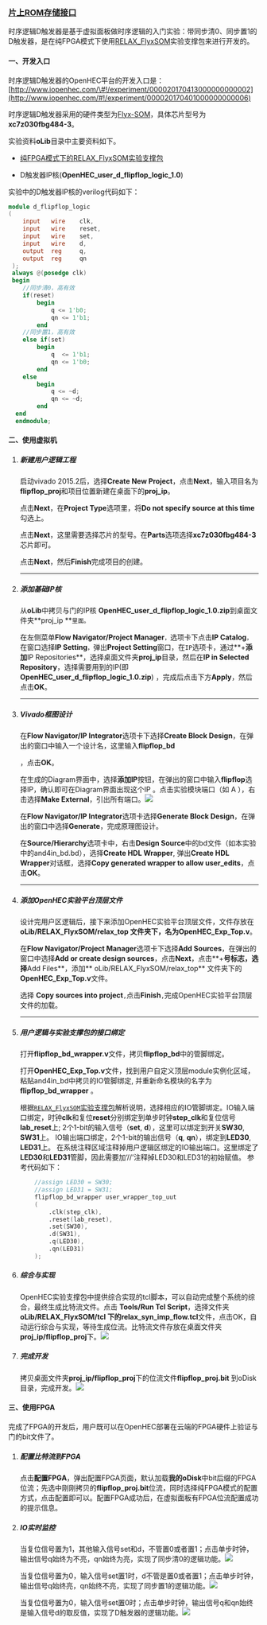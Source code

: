 ### [片上ROM存储接口](http://www.iopenhec.com/#!/experiment/000020170413000000000004)

时序逻辑D触发器是基于虚拟面板做时序逻辑的入门实验：带同步清0、同步置1的D触发器，是在纯FPGA模式下使用[RELAX\_FlyxSOM](http://www.iopenhec.com/#!/app/forum/topics/2332)实验支撑包来进行开发的。

#### 一、开发入口

时序逻辑D触发器的OpenHEC平台的开发入口是：[http://www.iopenhec.com/\#!/experiment/000020170413000000000002](http://www.iopenhec.com/#!/experiment/000020170401000000000006)

时序逻辑D触发器采用的硬件类型为[Flyx-SOM](http://www.iopenhec.com/#!/hardware/000020161019000000000012)，具体芯片型号为**xc7z030fbg484-3**。

实验资料**oLib**目录中主要资料如下。

* [纯FPGA模式下的RELAX\_FlyxSOM实验支撑包](http://doc.iopenhec.com/ying-jian/flyx-somji-chu-pei-zhi/ying-jian-zhi-cheng-bao/shi-yan-zhi-cheng-bao-relax-flyxsom-ru-men-shou-ce.html)

* D触发器IP核\(**OpenHEC\_user\_d\_flipflop\_logic\_1.0**\)

实验中的D触发器IP核的verilog代码如下：

```verilog
module d_flipflop_logic
(
    input   wire    clk,
    input   wire    reset,
    input   wire    set,
    input   wire    d,
    output  reg     q,
    output  reg     qn 
 );
 always @(posedge clk)
 begin
    //同步清0，高有效
    if(reset) 
        begin
            q <= 1'b0;
            qn <= 1'b1;
        end
    //同步置1，高有效
    else if(set)
        begin
            q  <= 1'b1;
            qn <= 1'b0;
        end
    else
        begin
            q <= ~d;
            qn <= ~d;
        end
  end
  endmodule;
```

#### 二、使用虚拟机

1. ##### 新建用户逻辑工程

   启动vivado 2015.2后，选择**Create New Project**，点击**Next**，输入项目名为**flipflop\_proj**和项目位置新建在桌面下的**proj\_ip**。

   点击**Next**，在**Project Type**选项里，将**Do not specify source at this time**勾选上。

   点击**Next**，这里需要选择芯片的型号。在**Parts**选项选择**xc7z030fbg484-3**芯片即可。

   点击**Next**，然后**Finish**完成项目的创建。

   ---

2. ##### 添加基础IP核

   从**oLib**中拷贝与门的IP核 **OpenHEC\_user\_d\_flipflop\_logic\_1.0.zip**到桌面文件夹**proj\_ip **`里面。`

   在左侧菜单**Flow Navigator/Project Manager**`，`选项卡下点击**IP Catalog**`，`在窗口选择**IP Setting**`，`弹出**Project Setting**窗口，在`IP`选项卡，通过**+**添加**IP Repositories**，选择桌面文件夹**proj\_ip**目录，然后在**IP in Selected Repository**，选择需要用到的IP\(即**OpenHEC\_user\_d\_flipflop\_logic\_1.0.zip**\) ，完成后点击下方**Apply**，然后点击**OK**。

   ---

3. ##### Vivado框图设计

   在**Flow Navigator/IP Integrator**选项卡下选择**Create Block Design**，在弹出的窗口中输入一个设计名，这里输入**flipflop\_bd**

   ，点击**OK**。

   在生成的Diagram界面中，选择**添加IP**按钮，在弹出的窗口中输入**flipflop**选择IP，确认即可在Diagram界面出现这个IP 。点击实验模块端口（如 A ），右击选择**Make External**，引出所有端口。![](/assets/flipflop_bd.png)

   在**Flow Navigator/IP Integrator**选项卡选择**Generate Block Design**，在弹出的窗口中选择**Generate**，完成原理图设计。

   在**Source/Hierarchy**选项卡中，右击**Design Source**中的bd文件（如本实验中的and4in\_bd.bd），选择**Create HDL Wrapper**, 弹出**Create HDL Wrapper**对话框，选择**Copy generated wrapper to allow user\_edits**，点击**OK**。

   ---

4. ##### 添加OpenHEC实验平台顶层文件

   设计完用户区逻辑后，接下来添加OpenHEC实验平台顶层文件，文件存放在**oLib/RELAX\_FlyxSOM/relax\_top **文件夹下，名为**OpenHEC\_Exp\_Top.v**。

   在**Flow Navigator/Project Manager**选项卡下选择**Add Sources**，在弹出的窗口中选择**Add or create design sources**，点击**Next**，点击**+**号标志，选择**Add Files**，添加** oLib/RELAX\_FlyxSOM/relax\_top** 文件夹下的**OpenHEC\_Exp\_Top.v**文件。

   选择 **Copy sources into project**`,`点击**Finish**`,`完成OpenHEC实验平台顶层文件的加载。

   ---

5. ##### 用户逻辑与实验支撑包的接口绑定

   打开**flipflop\_bd\_wrapper.v**文件，拷贝**flipflop\_bd**中的管脚绑定。

   打开**OpenHEC\_Exp\_Top.v**文件，找到用户自定义顶层module实例化区域，粘贴and4in\_bd中拷贝的IO管脚绑定, 并重新命名模块的名字为 **flipflop\_bd\_wrapper** 。

   根据[`RELAX_FlyxSOM`实验支撑包](http://doc.iopenhec.com/ying-jian/flyx-somji-chu-pei-zhi/ying-jian-zhi-cheng-bao/shi-yan-zhi-cheng-bao-relax-flyxsom-ru-men-shou-ce.html)解析说明，选择相应的IO管脚绑定。IO输入端口绑定，时钟**clk**和复位**reset**分别绑定到单步时钟**step\_clk**和复位信号**lab\_reset**上; 2个1-bit的输入信号（**set**,  **d**），这里可以绑定到开关**SW30**, **SW31**上。
   IO输出端口绑定，2个1-bit的输出信号（**q**, **qn**），绑定到**LED30**, **LED31**上。
   在系统注释区域注释掉用户逻辑区绑定的IO输出端口。这里绑定了**LED30**和**LED31**管脚，因此需要加‘//’注释掉LED30和LED31的初始赋值。  参考代码如下：

   ```verilog
       //assign LED30 = SW30;
       //assign LED31 = SW31;
       flipflop_bd_wrapper user_wrapper_top_uut
       (
           .clk(step_clk),
           .reset(lab_reset),
           .set(SW30),
           .d(SW31),
           .q(LED30),
           .qn(LED31)
       );
   ```

6. ##### 综合与实现

   OpenHEC实验支撑包中提供综合实现的tcl脚本，可以自动完成整个系统的综合，最终生成比特流文件。点击 **Tools/Run Tcl Script**，选择文件夹**oLib/RELAX\_FlyxSOM/tcl **下的**relax\_syn\_imp\_flow.tcl**文件，点击OK，自动运行综合与实现，等待生成位流。比特流文件存放在桌面文件夹**proj\_ip/flipflop\_proj**下。![](/assets/genbit002.png)

7. ##### 完成开发

   拷贝桌面文件夹**proj\_ip/flipflop\_proj**下的位流文件**flipflop\_proj.bit** 到oDisk目录，完成开发。![](/assets/finishdev002.png)

#### 三、使用FPGA

完成了FPGA的开发后，用户既可以在OpenHEC部署在云端的FPGA硬件上验证与门的bit文件了。

1. ##### 配置比特流到FPGA

   点击**配置FPGA**，弹出配置FPGA页面，默认加载**我的oDisk**中bit后缀的FPGA位流；先选中刚刚拷贝的**flipflop\_proj.bit**位流，同时选择纯FPGA模式的配置方式，点击配置即可以。配置FPGA成功后，在虚拟面板有FPGA位流配置成功的提示信息。

2. ##### IO实时监控

   当复位信号置为1，其他输入信号set和d，不管置0或者置1；点击单步时钟，输出信号q始终为不亮，qn始终为亮，实现了同步清0的逻辑功能。![](/assets/flip001.png)

   当复位信号置为0，输入信号set置1时，d不管是置0或者置1；点击单步时钟，输出信号q始终亮，qn始终不亮，实现了同步置1的逻辑功能。![](/assets/flip002.png)

   当复位信号置为0，输入信号set置0时；点击单步时钟，输出信号q和qn始终是输入信号d的取反值，实现了D触发器的逻辑功能。![](/assets/flip003.png)



